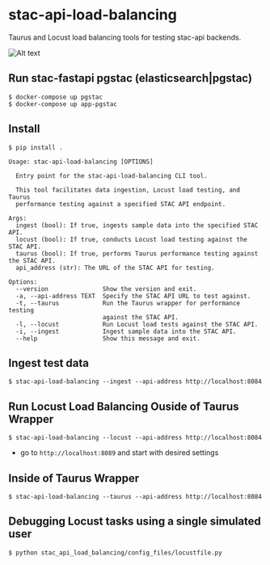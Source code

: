 # stac-api-load-balancing
Taurus and Locust load balancing tools for testing stac-api backends.

![Alt text](readme_files/taurus-pgstac.png?raw=true "stac-fastapi-pgstac")


## Run stac-fastapi pgstac (elasticsearch|pgstac)
```$ docker-compose up pgstac```   
```$ docker-compose up app-pgstac```

## Install
```$ pip install .```  

```
Usage: stac-api-load-balancing [OPTIONS]

  Entry point for the stac-api-load-balancing CLI tool.

  This tool facilitates data ingestion, Locust load testing, and Taurus
  performance testing against a specified STAC API endpoint.

Args:     
  ingest (bool): If true, ingests sample data into the specified STAC API.     
  locust (bool): If true, conducts Locust load testing against the STAC API.     
  taurus (bool): If true, performs Taurus performance testing against the STAC API.     
  api_address (str): The URL of the STAC API for testing.  

Options:
  --version               Show the version and exit.
  -a, --api-address TEXT  Specify the STAC API URL to test against.
  -t, --taurus            Run the Taurus wrapper for performance testing
                          against the STAC API.
  -l, --locust            Run Locust load tests against the STAC API.
  -i, --ingest            Ingest sample data into the STAC API.
  --help                  Show this message and exit.
```

## Ingest test data
```$ stac-api-load-balancing --ingest --api-address http://localhost:8084```

## Run Locust Load Balancing Ouside of Taurus Wrapper
```$ stac-api-load-balancing --locust --api-address http://localhost:8084```  
- go to ```http://localhost:8089``` and start with desired settings

## Inside of Taurus Wrapper
```$ stac-api-load-balancing --taurus --api-address http://localhost:8084```

## Debugging Locust tasks using a single simulated user
```$ python stac_api_load_balancing/config_files/locustfile.py```
